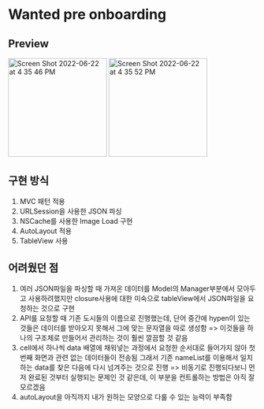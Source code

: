 # Wanted pre onboarding

## Preview
<div
     float : left>
<img width="200" alt="Screen Shot 2022-06-22 at 4 35 46 PM" src="https://user-images.githubusercontent.com/73249915/174971482-944e4f43-a333-404f-9441-e3cdcc776187.png">
<img width="200" alt="Screen Shot 2022-06-22 at 4 35 52 PM" src="https://user-images.githubusercontent.com/73249915/174971501-25c56c04-4c2a-4290-9cf6-daa37df344e0.png">
</div>

## 구현 방식
1. MVC 패턴 적용
2. URLSession을 사용한 JSON 파싱
3. NSCache를 사용한 Image Load 구현
4. AutoLayout 적용
5. TableView 사용

## 어려웠던 점
1. 여러 JSON파일을 파싱할 때 가져온 데이터를 Model의 Manager부분에서 모아두고 사용하려했지만 closure사용에 대한 미숙으로 tableView에서 JSON파일을 요청하는 것으로 구현
2. API를 요청할 때 기존 도시들의 이름으로 진행했는데, 단어 중간에 hypen이 있는 것들은 데이터를 받아오지 못해서 그에 맞는 문자열을 따로 생성함
  => 이것들을 하나의 구조체로 만들어서 관리하는 것이 훨씬 깔끔할 것 같음
3. cell에서 하나씩 data 배열에 채워넣는 과정에서 요청한 순서대로 들어가지 않아 첫번째 화면과 관련 없는 데이터들이 전송됨 그래서 기존 nameList를 이용해서 일치하는 data를 찾은 다음에 다시 넘겨주는 것으로 진행
  => 비동기로 진행되다보니 먼저 완료된 것부터 실행되는 문제인 것 같은데, 이 부분을 컨트롤하는 방법은 아직 잘 모르겠음
4. autoLayout을 아직까지 내가 원하는 모양으로 다룰 수 있는 능력이 부족함
